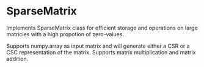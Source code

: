 # SparseMatrix

Implements SparseMatrix class for efficient storage and operations on large matricies with a high propotion of zero-values. 

Supports numpy.array as input matrix and will generate either a CSR or a CSC representation of the matrix. Supports matrix multiplication and matrix addition. 
